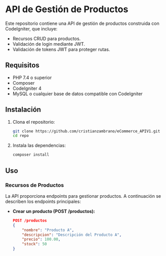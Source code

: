 # API de Gestión de Productos

Este repositorio contiene una API de gestión de productos construida con CodeIgniter, que incluye:
- Recursos CRUD para productos.
- Validación de login mediante JWT.
- Validación de tokens JWT para proteger rutas.

## Requisitos

- PHP 7.4 o superior
- Composer
- CodeIgniter 4
- MySQL o cualquier base de datos compatible con CodeIgniter

## Instalación

1. Clona el repositorio:

    ```bash
    git clone https://github.com/cristianzambrano/eCommerce_APIV1.git
    cd repo
    ```

2. Instala las dependencias:

    ```bash
    composer install
    ```


## Uso

### Recursos de Productos

La API proporciona endpoints para gestionar productos. A continuación se describen los endpoints principales:

- **Crear un producto (POST /productos):**
  
  ```json
  POST /productos
  {
      "nombre": "Producto A",
      "descripcion": "Descripción del Producto A",
      "precio": 100.00,
      "stock": 50
  }
